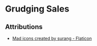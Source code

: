 # Grudging Sales

## Attributions
- [Mad icons created by surang - Flaticon](https://www.flaticon.com/free-icons/mad)